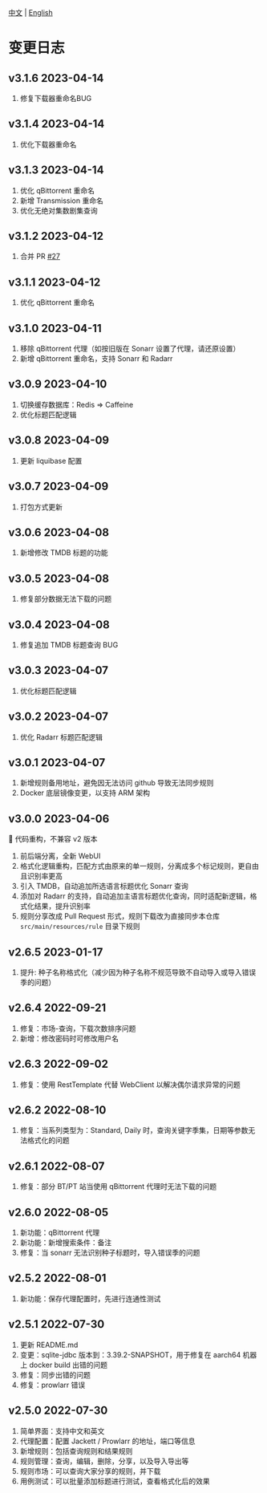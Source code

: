 
[中文](https://github.com/LuckyPuppy514/jproxy/blob/main/changelog.md) | [English](https://github.com/LuckyPuppy514/jproxy/blob/main/changelog.en_US.md)

# 变更日志

## v3.1.6 2023-04-14

1. 修复下载器重命名BUG

## v3.1.4 2023-04-14

1. 优化下载器重命名

## v3.1.3 2023-04-14

1. 优化 qBittorrent 重命名
2. 新增 Transmission 重命名
3. 优化无绝对集数剧集查询

## v3.1.2 2023-04-12

1. 合并 PR [#27](https://github.com/LuckyPuppy514/jproxy/pull/27)

## v3.1.1 2023-04-12

1. 优化 qBittorrent 重命名

## v3.1.0 2023-04-11

1. 移除 qBittorrent 代理（如按旧版在 Sonarr 设置了代理，请还原设置）
2. 新增 qBittorrent 重命名，支持 Sonarr 和 Radarr

## v3.0.9 2023-04-10

1. 切换缓存数据库：Redis => Caffeine
2. 优化标题匹配逻辑

## v3.0.8 2023-04-09

1. 更新 liquibase 配置

## v3.0.7 2023-04-09

1. 打包方式更新

## v3.0.6 2023-04-08

1. 新增修改 TMDB 标题的功能

## v3.0.5 2023-04-08

1. 修复部分数据无法下载的问题

## v3.0.4 2023-04-08

1. 修复追加 TMDB 标题查询 BUG

## v3.0.3 2023-04-07

1. 优化标题匹配逻辑

## v3.0.2 2023-04-07

1. 优化 Radarr 标题匹配逻辑

## v3.0.1 2023-04-07

1. 新增规则备用地址，避免因无法访问 github 导致无法同步规则
2. Docker 底层镜像变更，以支持 ARM 架构

## v3.0.0 2023-04-06

🚨 代码重构，不兼容 v2 版本

1. 前后端分离，全新 WebUI
2. 格式化逻辑重构，匹配方式由原来的单一规则，分离成多个标记规则，更自由且识别率更高
3. 引入 TMDB，自动追加所选语言标题优化 Sonarr 查询
4. 添加对 Radarr 的支持，自动追加主语言标题优化查询，同时适配新逻辑，格式化结果，提升识别率
5. 规则分享改成 Pull Request 形式，规则下载改为直接同步本仓库 `src/main/resources/rule` 目录下规则

## v2.6.5 2023-01-17

1. 提升: 种子名称格式化（减少因为种子名称不规范导致不自动导入或导入错误季的问题）

## v2.6.4 2022-09-21

1. 修复：市场-查询，下载次数排序问题
2. 新增：修改密码时可修改用户名

## v2.6.3 2022-09-02

1. 修复：使用 RestTemplate 代替 WebClient 以解决偶尔请求异常的问题

## v2.6.2 2022-08-10

1. 修复：当系列类型为：Standard, Daily 时，查询关键字季集，日期等参数无法格式化的问题

## v2.6.1 2022-08-07

1. 修复：部分 BT/PT 站当使用 qBittorrent 代理时无法下载的问题

## v2.6.0 2022-08-05

1. 新功能：qBittorrent 代理
2. 新功能：新增搜索条件：备注
3. 修复：当 sonarr 无法识别种子标题时，导入错误季的问题

## v2.5.2 2022-08-01

1. 新功能：保存代理配置时，先进行连通性测试

## v2.5.1 2022-07-30

1. 更新 README.md
2. 变更：sqlite-jdbc 版本到：3.39.2-SNAPSHOT，用于修复在 aarch64 机器上 docker build 出错的问题
3. 修复：同步出错的问题
4. 修复：prowlarr 错误

## v2.5.0 2022-07-30

1. 简单界面：支持中文和英文
2. 代理配置：配置 Jackett / Prowlarr 的地址，端口等信息
3. 新增规则：包括查询规则和结果规则
4. 规则管理：查询，编辑，删除，分享，以及导入导出等
5. 规则市场：可以查询大家分享的规则，并下载
6. 用例测试：可以批量添加标题进行测试，查看格式化后的效果
